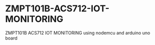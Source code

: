 # ZMPT101B-ACS712-IOT-MONITORING
ZMPT101B ACS712 IOT MONITORING using nodemcu and arduino uno board
